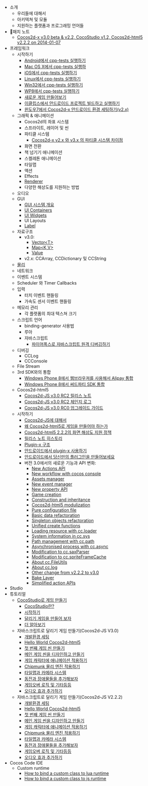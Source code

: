 - 소개
	- 우리들에 대해서
	- 아키텍쳐 및 모듈
	- 지원하는 플랫폼과 프로그래밍 언어들
- 패치 노트
	- [Cocos2d-x v3.0 beta & v2.2, CocoStudio v1.2, Cocos2d-html5 v2.2.2 on 2014-01-07](../release-notes/summary-release-20140107.md)
- 프레임워크 
	- 시작하기	 
		- [Android에서 cpp-tests 실행하기](../manual/framework/native/v3/getting-started/how-to-run-cpp-tests-on-android/en.md)
        - [Mac OS X에서 cpp-tests 실행하](../manual/framework/native/v3/getting-started/how-to-run-cpp-tests-on-mac-osx/en.md)
        - [iOS에서 cpp-tests 실행하기](../manual/framework/native/v3/getting-started/how-to-run-cpp-tests-on-ios/en.md)
        - [Linux에서 cpp-tests 실행하기](../manual/framework/native/v3/getting-started/how-to-run-cpp-tests-on-linux/en.md)
        - [Win32에서 cpp-tests 실행하기](../manual/framework/native/v3/getting-started/how-to-run-cpp-tests-on-win32/en.md)
        - [WP8에서 cpp-tests 실행하기](../manual/framework/native/v3/getting-started/how-to-run-cpp-tests-on-wp8/en.md)
        - [새로운 게임 만들어보기](../manual/framework/native/v3/getting-started/how-to-start-a-new-game/en.md)
        - [이클립스에서 안드로이드 프로젝트 빌드하고 실행하기](../manual/framework/native/v3/getting-started/how-to-build-android-project-with-eclipse/en.md)
		- [윈도우7에서 Cocos2d-x 안드로이드 환경 세팅하기(v2.x)](../manual/framework/native/v2/installation/android-on-win7/en.md)
	- 그래픽 & 애니메이션
		- Cocos2d의 좌표 시스템
		- 스프라이트, 레이어 및 씬
		- 파티클 시스템        
			- [Cocos2d-x v2.x 와 v3.x 의 파티클 시스템 차이점](../manual/framework/native/v3/particle/ko.md)
		- 화면 전환
		- 책 넘기기 애니메이션
		- 스켈레톤 애니메이션
		- 타일맵
		- 액션
		- Effects
		- [Renderer](../manual/framework/native/v3/new-renderer/en.md) 
		- 다양한 해상도를 지원하는 방법
	- 오디오
	- GUI
		- [GUI 시스템 개요](../manual/framework/native/v2/gui/overview/en.md)
        - [UI Containers](../manual/framework/native/v2/gui/container/en.md)
        - [UI Widgets](../manual/framework/native/v2/gui/widget/en.md)
        - UI Layouts
		- [Label](../manual/framework/native/v3/label/en.md)
	- 자료구조
		- v3.0: 
			- [Vector\<T\>](../manual/framework/native/v3/data-structure/vector/en.md)
			- [Map\<K,V\>](../manual/framework/native/v3/data-structure/map/en.md) 
			- [Value](../manual/framework/native/v3/data-structure/value/ko.md)
		- v2.x: CCArray, CCDictionary 및 CCString
	- [물리](../manual/framework/native/v3/physics-integration/en.md)
	- 네트워크
	- 이벤트 시스템
	- Scheduler 와 Timer Callbacks
	- 입력
		- 터치 이벤트 핸들링
		- 가속도 센서 이벤트 핸들링
	- 메모리 관리
		- 각 플랫폼의 최대 텍스쳐 크기
	- 스크립트 언어
	    - binding-generator 사용법
		- 루아
		- 자바스크립트
		    - [파이어폭스로 자바스크립트 원격 디버깅하기](../manual/framework/native/v3/js-remote-debugger/ko.md)
	- 디버깅
		- CCLog
		- CCConsole
	- File Stream
	- 3rd SDK와의 통합
		- [Windows Phone 8에서 웹브라우져를 사용해서 Alipay 통합](../manual/framework/native/v2/sdk-integration/wp8-webbrowser/en.md)
    	- [Windows Phone 8에서 써드파티 SDK 통합](../manual/framework/native/v2/sdk-integration/wp8-thirdSDK/en.md)
	- Cocos2d-html5
		- [Cocos2d-JS v3.0 RC2 릴리스 노트](../manual/framework/html5/release-notes/v3.0rc2/release-note/ko.md)
        - [Cocos2d-JS v3.0 RC2 체인지 로그](../manual/framework/html5/release-notes/v3.0rc2/changelog/ko.md)
        - [Cocos2d-JS v3.0 RC0 업그레이드 가이드](../manual/framework/html5/release-notes/v3.0rc0/upgrade-guide/ko.md)
	- 시작하기
		- [Cocos2d-JS에 대해서](../manual/framework/html5/ko.md)
		- [왜 Cocos2d-html5로 게임을 만들어야 하는가](../manual/framework/html5/v2/cocosh5-advantages/ko.md)
		- [Cocos2d-html5 2.2.2의 화면 해상도 지원 정책](../manual/framework/html5/v2/resolution-policy-design/ko.md)
		- [릴리스 노트 히스토리](../manual/framework/html5/release-notes/en.md)
		- [Plugin-x 구조](../manual/framework/html5/v3/plugin-x/plugin-x-architecture/en.md)
		- [안드로이드에서 plugin-x 사용하기](../manual/framework/html5/v3/plugin-x/how-to-use-plugin-x-on-android/en.md)
		- [안드로이드에서 당신만의 플러그인을 만들어보세요](../manual/framework/html5/v3/plugin-x/how-to-write-your-own-plugin-for-android/en.md)
        - 버전 3.0에서의 새로운 기능과 API 변화:
            - [New Actions API](../manual/framework/html5/v3/cc-actions/en.md)
            - [New workflow with cocos console](../manual/framework/html5/v2/cocos-console/en.md)
            - [Assets manager](../manual/framework/html5/v3/assets-manager/en.md)
            - [New event manager](../manual/framework/html5/v3/eventManager/en.md)
            - [New property API](../manual/framework/html5/v3/getter-setter-api/en.md)
            - [Game creation](../manual/framework/html5/v3/cc-game/en.md)
            - [Construction and inheritance](../manual/framework/html5/v3/inheritance/en.md)
            - [Cocos2d-html5 modulization](../manual/framework/html5/v3/moduleconfig-json/en.md)
            - [Pure configuration file](../manual/framework/html5/v3/project-json/en.md)
            - [Basic data refactoration](../manual/framework/html5/v3/basic-data/en.md)
            - [Singleton objects refactoration](../manual/framework/html5/v3/singleton-objs/en.md)
            - [Unified create functions](../manual/framework/html5/v3/create-api/en.md)
            - [Loading resource with cc.loader](../manual/framework/html5/v3/cc-loader/en.md)
            - [System information in cc.sys](../manual/framework/html5/v3/cc-sys/en.md)
            - [Path management with cc.path](../manual/framework/html5/v3/cc-path/en.md)
            - [Asynchronised process with cc.async](../manual/framework/html5/v3/cc-async/en.md)
            - [Modification to cc.saxParser](../manual/framework/html5/v3/cc-saxparser/en.md)
            - [Modification to cc.spriteFrameCache](../manual/framework/html5/v3/cc-spriteframecache/en.md)
            - [About cc.FileUtils](../manual/framework/html5/v3/cc-fileutils/en.md)
            - [About cc.log](../manual/framework/html5/v3/cc-log/en.md)
            - [Other change from v2.2.2 to v3.0](../manual/framework/html5/v3/more-change-from-v2-to-v3/en.md)
            - [Bake Layer](../manual/framework/html5/v3/bake-layer/en.md)
            - [Simplified action APIs](http://cocos2d-x.org/docs/manual/framework/html5/v3/cc-actions/en)		
- Studio
- 튜토리얼
	- [CocoStudio로 게임 만들기](../tutorial/studio/parkour-game-with-cocostudio/ko.md)
		- [CocoStudio란?](../tutorial/studio/parkour-game-with-cocostudio/chapter1/ko.md)
		- [시작하기](../tutorial/studio/parkour-game-with-cocostudio/chapter2/ko.md)
		- [달리기 게임을 만들어 보자](../tutorial/studio/parkour-game-with-cocostudio/chapter3/en.md)
		- [더 알아보기](../tutorial/studio/parkour-game-with-cocostudio/chapter4/en.md)
	- 자바스크립트로 달리기 게임 만들기(Cocos2d-JS V3.0)
		- [개발환경 세팅](../tutorial/framework/html5/parkour-game-with-javascript-v3.0/chapter1/ko.md)
		- [Hello World Cocos2d-html5](../tutorial/framework/html5/parkour-game-with-javascript-v3.0/chapter2/ko.md)
		- [첫 번째 게임 씬 만들기](../tutorial/framework/html5/parkour-game-with-javascript-v3.0/chapter3/en.md)
		- [메인 게임 씬을 디자인하고 만들기](../tutorial/framework/html5/parkour-game-with-javascript-v3.0/chapter4/en.md)
		- [게임 캐릭터에 애니메이션 적용하기](../tutorial/framework/html5/parkour-game-with-javascript-v3.0/chapter5/en.md)
		- [Chipmunk 물리 엔진 적용하기](../tutorial/framework/html5/parkour-game-with-javascript-v3.0/chapter6/en.md)
		- [타일맵과 카메라 시스템](../tutorial/framework/html5/parkour-game-with-javascript-v3.0/chapter7/en.md)
		- [동전과 장애물들을 추가해보자](../tutorial/framework/html5/parkour-game-with-javascript-v3.0/chapter8/en.md)
		- [게임오버 로직 및 기타등등](../tutorial/framework/html5/parkour-game-with-javascript-v3.0/chapter9/en.md)
        - [오디오 효과 추가하기](../tutorial/framework/html5/parkour-game-with-javascript-v3.0/chapter10/en.md)
	- 자바스크립트로 달리기 게임 만들기(Cocos2d-JS V2.2.2)
		- [개발환경 세팅](../tutorial/framework/html5/parkour-game-with-javascript/chapter1/en.md)
		- [Hello World Cocos2d-html5](../tutorial/framework/html5/parkour-game-with-javascript/chapter2/en.md)
		- [첫 번째 게임 씬 만들기](../tutorial/framework/html5/parkour-game-with-javascript/chapter3/en.md)
		- [메인 게임 씬을 디자인하고 만들기](../tutorial/framework/html5/parkour-game-with-javascript/chapter4/en.md)
		- [게임 캐릭터에 애니메이션 적용하기](../tutorial/framework/html5/parkour-game-with-javascript/chapter5/en.md)
		- [Chipmunk 물리 엔진 적용하기](../tutorial/framework/html5/parkour-game-with-javascript/chapter6/en.md)
		- [타일맵과 카메라 시스템](../tutorial/framework/html5/parkour-game-with-javascript/chapter7/en.md)
		- [동전과 장애물들을 추가해보자](../tutorial/framework/html5/parkour-game-with-javascript/chapter8/en.md)
		- [게임오버 로직 및 기타등등](../tutorial/framework/html5/parkour-game-with-javascript/chapter9/en.md)
        - [오디오 효과 추가하기](../tutorial/framework/html5/parkour-game-with-javascript/chapter10/en.md)
- Cocos Code IDE
    - Custom runtime
        - [How to bind a custom class to lua runtime](../manual/code-ide/binding-custom-class-to-lua/en.md)
        - [How to bind a custom class to js runtime](../manual/code-ide/binding-custom-class-to-js/en.md)		
